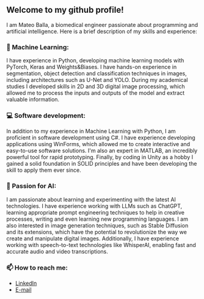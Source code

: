 ## Welcome to my github profile!
I am Mateo Balla, a biomedical engineer passionate about programming and artificial intelligence. Here is a brief description of my skills and experience:

### 🧠 Machine Learning:
I have experience in Python, developing machine learning models with PyTorch, Keras and Weights&Biases. I have hands-on experience in segmentation, object detection and classification techniques in images, including architectures such as U-Net and YOLO. During my academical studies I developed skills in 2D and 3D digital image processing, which allowed me to process the inputs and outputs of the model and extract valuable information.

### 💻 Software development:
In addition to my experience in Machine Learning with Python, I am proficient in software development using C#. I have experience developing applications using WinForms, which allowed me to create interactive and easy-to-use software solutions. I'm also an expert in MATLAB, an incredibly powerful tool for rapid prototyping. Finally, by coding in Unity as a hobby I gained a solid foundation in SOLID principles and have been developing the skill to apply them ever since.

### 🤖 Passion for AI:
I am passionate about learning and experimenting with the latest AI technologies. I have experience working with LLMs such as ChatGPT, learning appropriate prompt engineering techniques to help in creative processes, writing and even learning new programming languages. I am also interested in image generation techniques, such as Stable Diffusion and its extensions, which have the potential to revolutionize the way we create and manipulate digital images. Additionally, I have experience working with speech-to-text technologies like WhisperAI, enabling fast and accurate audio and video transcriptions.

### 📫 How to reach me:
- [LinkedIn](https://www.linkedin.com/in/mateo-balla/)
- [E-mail](mailto:mateo.eneas.balla@gmail.com)
